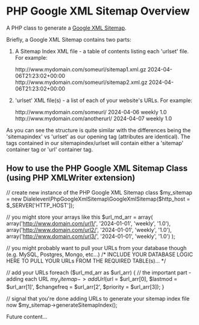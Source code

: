 # PHP Google XML Sitemap Overview

A PHP class to generate a [Google XML Sitemap](https://developers.google.com/search/docs/crawling-indexing/sitemaps/overview).

Briefly, a Google XML Sitemap contains two parts:

1. A Sitemap Index XML file - a table of contents listing each 'urlset' file. For example:

   <?xml version="1.0" encoding="UTF-8"?>
   <sitemapindex xmlns:xsi="http://www.w3.org/2001/XMLSchema-instance" xsi:schemaLocation="http://www.sitemaps.org/schemas/sitemap/0.9 http://www.sitemaps.org/schemas/sitemap/0.9/sitemap.xsd" xmlns="http://www.sitemaps.org/schemas/sitemap/0.9">
      <sitemap>
         <loc>http://www.mydomain.com/someurl/sitemap1.xml.gz</loc>
         <lastmod>2024-04-06T21:23:02+00:00</lastmod>
      </sitemap>
      <sitemap>
         <loc>http://www.mydomain.com/someurl/sitemap2.xml.gz</loc>
         <lastmod>2024-04-06T21:23:02+00:00</lastmod>
      </sitemap>
   </sitemapindex>

2. 'urlset' XML file(s) - a list of each of your website's URLs. For example:

   <?xml version="1.0" encoding="UTF-8"?>
   <urlset xmlns:xsi="http://www.w3.org/2001/XMLSchema-instance" xsi:schemaLocation="http://www.sitemaps.org/schemas/sitemap/0.9 http://www.sitemaps.org/schemas/sitemap/0.9/sitemap.xsd" xmlns="http://www.sitemaps.org/schemas/sitemap/0.9">
      <url>
         <loc>http://www.mydomain.com/someurl/</loc>
         <lastmod>2024-04-06</lastmod>
         <changefreq>weekly</changefreq>
         <priority>1.0</priority>
      </url>
      <url>
         <loc>http://www.mydomain.com/anotherurl/</loc>
         <lastmod>2024-04-07</lastmod>
         <changefreq>weekly</changefreq>
         <priority>1.0</priority>
      </url>
   </urlset>

As you can see the structure is quite similar with the differences being the 'sitemapindex' vs 'urlset' as our opening tag (attributes are identical). The tags contained in our sitemapindex/urlset will contain either a 'sitemap' container tag or 'url' container tag.


## How to use the PHP Google XML Sitemap Class (using PHP XMLWriter extension)

   // create new instance of the PHP Google XML Sitemap class
   $my_sitemap = new Dialeleven\PhpGoogleXmlSitemap\GoogleXmlSitemap($http_host = $_SERVER['HTTP_HOST']);


   // you might store your arrays like this
   $url_md_arr = array(
      array('http://www.domain.com/url1/', '2024-01-01', 'weekly', '1.0'),
      array('http://www.domain.com/url2/', '2024-01-01', 'weekly', '1.0'),
      array('http://www.domain.com/url3/', '2024-01-01', 'weekly', '1.0')
   );

   // you might probably want to pull your URLs from your database though (e.g. MySQL, Postgres, Mongo, etc...)
   /*
   INCLUDE YOUR DATABASE LOGIC HERE TO PULL YOUR URLs FROM THE REQUIRED TABLE(s)...
   */


   // add your URLs
   foreach ($url_md_arr as $url_arr)
   {
      // the important part - adding each URL
      $my_sitemap->addUrl($url = $url_arr[0], $lastmod = $url_arr[1]', $changefreq = $url_arr[2', $priority = $url_arr[3]);
   }


   // signal that you're done adding URLs to generate your sitemap index file now
   $my_sitemap->generateSitemapIndex();

Future content...